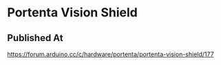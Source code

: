 # Portenta Vision Shield

## Published At

https://forum.arduino.cc/c/hardware/portenta/portenta-vision-shield/177
